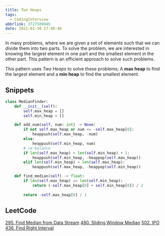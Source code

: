 ```yaml
---
title: Two Heaps
tags:
  - CodingInterview
abbrlink: 3727509945
date: 2021-01-30 17:46:46
---
```

In many problems, where we are given a set of elements such that we can divide them into two parts. To solve the problem, we are interested in knowing the largest element in one part and the smallest element in the other part. This pattern is an efficient approach to solve such problems.

This pattern uses _Two Heaps_ to solve these problems; A **max heap** to find the largest element and a **min heap** to find the smallest element.

## Snippets
```python
class MedianFinder:
    def __init__(self):
        self.max_heap = []
        self.min_heap = []

    def add_num(self, num: int) -> None:
        if not self.max_heap or num <= -self.max_heap[0]:
            heappush(self.max_heap, -num)
        else:
            heappush(self.min_heap, num)
        # re-balance
        if len(self.max_heap) > len(self.min_heap) + 1:
            heappush(self.min_heap, -heappop(self.max_heap))
        elif len(self.min_heap) > len(self.max_heap):
            heappush(self.max_heap, -heappop(self.min_heap))

    def find_median(self) -> float:
        if len(self.max_heap) == len(self.min_heap):
            return (-self.max_heap[0] + self.min_heap[0]) / 2
        
        return -self.max_heap[0] / 1
```

## LeetCode
[295. Find Median from Data Stream](https://leetcode.com/problems/find-median-from-data-stream/)
[480. Sliding Window Median](https://leetcode.com/problems/sliding-window-median/)
[502. IPO](https://leetcode.com/problems/ipo/)
[436. Find Right Interval](https://leetcode.com/problems/find-right-interval/)
